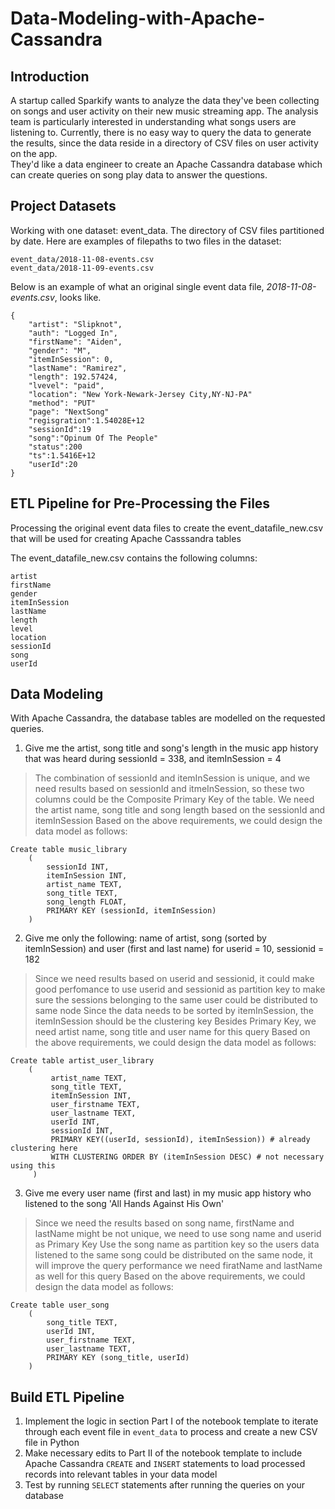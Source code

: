 # Data-Modeling-with-Apache-Cassandra
## Introduction
A startup called Sparkify wants to analyze the data they've been collecting on songs and user activity on their new music streaming app. The analysis team is particularly interested in understanding what songs users are listening to. Currently, there is no easy way to query the data to generate the results, since the data reside in a directory of CSV files on user activity on the app.<br>
They'd like a data engineer to create an Apache Cassandra database which can create queries on song play data to answer the questions. 
## Project Datasets
Working with one dataset: event_data. The directory of CSV files partitioned by date. Here are examples of filepaths to two files in the dataset:
```
event_data/2018-11-08-events.csv
event_data/2018-11-09-events.csv
```
Below is an example of what an original single event data file, *2018-11-08-events.csv*, looks like.
```
{
    "artist": "Slipknot", 
    "auth": "Logged In", 
    "firstName": "Aiden", 
    "gender": "M", 
    "itemInSession": 0, 
    "lastName": "Ramirez", 
    "length": 192.57424, 
    "lvevel": "paid", 
    "location": "New York-Newark-Jersey City,NY-NJ-PA"
    "method": "PUT"    
    "page": "NextSong"
    "regisgration":1.54028E+12
    "sessionId":19
    "song":"Opinum Of The People"
    "status":200
    "ts":1.5416E+12
    "userId":20    
}
```
## ETL Pipeline for Pre-Processing the Files
Processing the original event data files to create the event_datafile_new.csv that will be used for creating Apache Casssandra tables

The event_datafile_new.csv contains the following columns:
```
artist
firstName
gender
itemInSession
lastName
length
level
location
sessionId
song
userId
```
## Data Modeling
With Apache Cassandra, the database tables are modelled on the requested queries.

1. Give me the artist, song title and song's length in the music app history that was heard during sessionId = 338, and itemInSession = 4
> The combination of sessionId and itemInSession is unique, and we need results based on sessionId and itmeInSession, so these two columns could be the Composite Primary Key of the table.
> We need the artist name, song title and song length based on the sessionId and itemInSession Based on the above requirements, we could design the data model as follows:
```
Create table music_library
    (
        sessionId INT,
        itemInSession INT,
        artist_name TEXT,
        song_title TEXT,
        song_length FLOAT,
        PRIMARY KEY (sessionId, itemInSession)  
    )
  ```
2. Give me only the following: name of artist, song (sorted by itemInSession) and user (first and last name) for userid = 10, sessionid = 182
> Since we need results based on userid and sessionid, it could make good perfomance to use userid and sessionid as partition key to make sure the sessions belonging to the same user could be distributed to same node
> Since the data needs to be sorted by itemInSession, the itemInSession should be the clustering key
> Besides Primary Key, we need artist name, song title and user name for this query Based on the above requirements, we could design the data model as follows:
```
Create table artist_user_library
    (
         artist_name TEXT, 
         song_title TEXT, 
         itemInSession INT, 
         user_firstname TEXT,
         user_lastname TEXT,
         userId INT, 
         sessionId INT,
         PRIMARY KEY((userId, sessionId), itemInSession)) # already clustering here
         WITH CLUSTERING ORDER BY (itemInSession DESC) # not necessary using this
     )
```
3. Give me every user name (first and last) in my music app history who listened to the song 'All Hands Against His Own'
> Since we need the results based on song name, firstName and lastName might be not unique, we need to use song name and userid as Primary Key
> Use the song name as partition key so the users data listened to the same song could be distributed on the same node, it will improve the query performance
> we need firatName and lastName as well for this query Based on the above requirements, we could design the data model as follows:
```
Create table user_song
    (
        song_title TEXT,
        userId INT,
        user_firstname TEXT,
        user_lastname TEXT,  
        PRIMARY KEY (song_title, userId)  
    )
```
## Build ETL Pipeline
1. Implement the logic in section Part I of the notebook template to iterate through each event file in `event_data` to process and create a new CSV file in Python
2. Make necessary edits to Part II of the notebook template to include Apache Cassandra `CREATE` and `INSERT` statements to load processed records into relevant tables in your data model
3. Test by running `SELECT` statements after running the queries on your database
